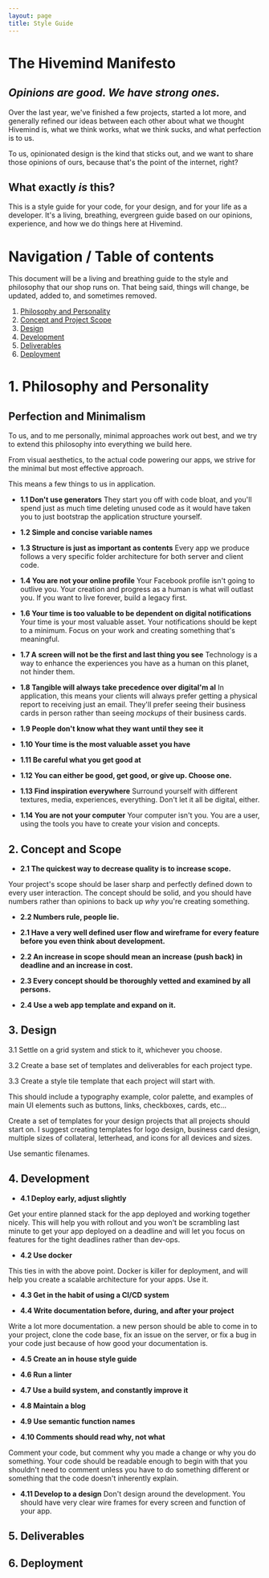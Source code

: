 ```yaml
---
layout: page
title: Style Guide
---
```


# The Hivemind Manifesto

## _Opinions are good. We have strong ones._
Over the last year, we've finished a few projects, started a lot more, and generally refined our ideas between each 
other about what we thought Hivemind is, what we think works, what we think sucks, and what perfection is to us. 

To us, opinionated design is the kind that sticks out, and we want to share those opinions of ours, because that's the point of the internet, right? 

## What exactly _is_ this? 
This is a style guide for your code, for your design, and for your life as a developer. It's a living, breathing, evergreen guide based on our opinions, experience, and how we do things here at Hivemind. 

# Navigation / Table of contents 

This document will be a living and breathing guide to the style and philosophy that our shop runs on. That being said, things will change, be updated, added to, and sometimes removed. 

1. [Philosophy and Personality](#philosophy) 
2. [Concept and Project Scope](#concept) 
3. [Design](#design)
4. [Development](#development)
5. [Deliverables](#deliverables)
6. [Deployment](#deployment)

## <a name="philosophy"></a>

# 1. Philosophy and Personality 

## Perfection and Minimalism  

To us, and to me personally, minimal approaches work out best, and we try to extend this philosophy into everything
we build here. 

From visual aesthetics, to the actual code powering our apps, we strive for the minimal but most effective approach.

This means a few things to us in application. 

* **1.1 Don't use generators**
They start you off with code bloat, and you'll spend just as much time deleting unused code as it would have taken you to just bootstrap the application structure yourself.
	
* **1.2 Simple and concise variable names**
	
* **1.3 Structure is just as important as contents**
Every app we produce follows a very specific folder architecture for both server and client code. 

* **1.4 You are not your online profile**
Your Facebook profile isn't going to outlive you. Your creation and progress as a human is what will outlast you. If you want to live forever, build a legacy first. 

* **1.6 Your time is too valuable to be dependent on digital notifications**
Your time is your most valuable asset. Your notifications should be kept to a minimum. Focus on your work and creating something that's meaningful. 

* **1.7 A screen will not be the first and last thing you see**
Technology is a way to enhance the experiences you have as a human on this planet, not hinder them. 

* **1.8 Tangible will always take precedence over digitaI'm al**
In application, this means your clients will always prefer getting a physical report to receiving just an email. They'll prefer seeing their business cards 
in person rather than seeing _mockups_ of their business cards. 

* **1.9 People don't know what they want until they see it**

* **1.10 Your time is the most valuable asset you have**

* **1.11 Be careful what you get good at**

* **1.12 You can either be good, get good, or give up. Choose one.**

* **1.13 Find inspiration everywhere**
Surround yourself with different textures, media, experiences, everything. Don't let it all be digital, either.

* **1.14 You are not your computer**
Your computer isn't you. You are a user, using the tools you have to create your vision and concepts.


## <a name="concept"></a>

## 2. Concept and Scope

* **2.1 The quickest way to decrease quality is to increase scope.** 

Your project's scope should be laser sharp and perfectly defined down to every user interaction. 
The concept should be solid, and you should have numbers rather than opinions to back up _why_ you're creating something. 

* **2.2 Numbers rule, people lie.**

* **2.1 Have a very well defined user flow and wireframe for every feature before you even think about development.**

* **2.2 An increase in scope should mean an increase (push back) in deadline and an increase in cost.**

* **2.3 Every concept should be thoroughly vetted and examined by all persons.**

* **2.4 Use a web app template and expand on it.**


## <a name="design"></a>

## 3. Design

3.1 Settle on a grid system and stick to it, whichever you choose.

3.2 Create a base set of templates and deliverables for each project type.

3.3 Create a style tile template that each project will start with. 

This should include a typography example, color palette, and examples of main UI elements such as buttons, links, checkboxes, cards, etc... 

Create a set of templates for your design projects that all projects should start on. I suggest creating templates for logo design, business card design, multiple sizes of collateral, letterhead, and icons for all devices and sizes.

Use semantic filenames.



## <a name="development"></a>

## 4. Development 

* **4.1 Deploy early, adjust slightly**

Get your entire planned stack for the app deployed and working together nicely. This will help you with rollout and you won't be scrambling last minute to get your app deployed on a deadline and will let you focus on features for the tight deadlines rather than dev-ops. 

* **4.2 Use docker**

This ties in with the above point. Docker is killer for deployment, and will help you create a scalable architecture for your apps. Use it. 

* **4.3 Get in the habit of using a CI/CD system**

* **4.4 Write documentation before, during, and after your project**

Write a lot more documentation. a new person should be able to come in to your project, clone the code base, fix an issue on the server, or fix a bug in your code just because of how good your documentation is.

* **4.5 Create an in house style guide**

* **4.6 Run a linter**

* **4.7 Use a build system, and constantly improve it**

* **4.8 Maintain a blog**

* **4.9 Use semantic function names**

* **4.10 Comments should read why, not what**

Comment your code, but comment why you made a change or why you do something. Your code should be readable enough to begin with that you shouldn't need to comment unless you have to do something different or something that the code doesn't inherently explain.

* **4.11 Develop to a design**
Don't design around the development. You should have very clear wire frames for every screen and function of your app.


## <a name="deliverables"></a>

## 5. Deliverables 


## <a name="deployment"></a>

## 6. Deployment 




